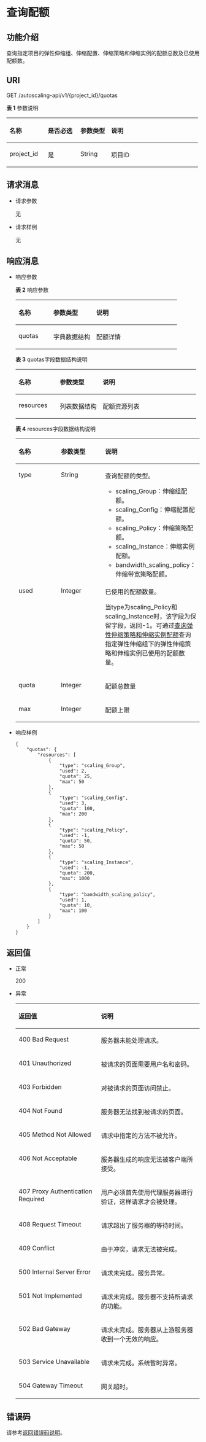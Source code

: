 # 查询配额<a name="ZH-CN_TOPIC_0043063063"></a>

## 功能介绍<a name="section11009764"></a>

查询指定项目的弹性伸缩组、伸缩配置、伸缩策略和伸缩实例的配额总数及已使用配额数。

## URI<a name="section31979016"></a>

GET /autoscaling-api/v1/\{project\_id\}/quotas

**表 1**  参数说明

<a name="table2199097"></a>
<table><thead align="left"><tr id="row41000636"><th class="cellrowborder" valign="top" width="20%" id="mcps1.2.5.1.1"><p id="p32717189"><a name="p32717189"></a><a name="p32717189"></a>名称</p>
</th>
<th class="cellrowborder" valign="top" width="17%" id="mcps1.2.5.1.2"><p id="p32846614"><a name="p32846614"></a><a name="p32846614"></a>是否必选</p>
</th>
<th class="cellrowborder" valign="top" width="16%" id="mcps1.2.5.1.3"><p id="p43330072"><a name="p43330072"></a><a name="p43330072"></a>参数类型</p>
</th>
<th class="cellrowborder" valign="top" width="47%" id="mcps1.2.5.1.4"><p id="p20074930"><a name="p20074930"></a><a name="p20074930"></a>说明</p>
</th>
</tr>
</thead>
<tbody><tr id="row15456653"><td class="cellrowborder" valign="top" width="20%" headers="mcps1.2.5.1.1 "><p id="p44029393"><a name="p44029393"></a><a name="p44029393"></a>project_id</p>
</td>
<td class="cellrowborder" valign="top" width="17%" headers="mcps1.2.5.1.2 "><p id="p9611044"><a name="p9611044"></a><a name="p9611044"></a>是</p>
</td>
<td class="cellrowborder" valign="top" width="16%" headers="mcps1.2.5.1.3 "><p id="p40297137"><a name="p40297137"></a><a name="p40297137"></a>String</p>
</td>
<td class="cellrowborder" valign="top" width="47%" headers="mcps1.2.5.1.4 "><p id="p36520930"><a name="p36520930"></a><a name="p36520930"></a>项目ID</p>
</td>
</tr>
</tbody>
</table>

## 请求消息<a name="section19375690"></a>

-   请求参数

    无

-   请求样例

    无


## 响应消息<a name="section40163483"></a>

-   响应参数

    **表 2**  响应参数

    <a name="table51227795"></a>
    <table><thead align="left"><tr id="row28165387"><th class="cellrowborder" valign="top" width="21.490000000000002%" id="mcps1.2.4.1.1"><p id="p66803900"><a name="p66803900"></a><a name="p66803900"></a>名称</p>
    </th>
    <th class="cellrowborder" valign="top" width="26.57%" id="mcps1.2.4.1.2"><p id="p42406858"><a name="p42406858"></a><a name="p42406858"></a>参数类型</p>
    </th>
    <th class="cellrowborder" valign="top" width="51.94%" id="mcps1.2.4.1.3"><p id="p12403484"><a name="p12403484"></a><a name="p12403484"></a>说明</p>
    </th>
    </tr>
    </thead>
    <tbody><tr id="row65158171"><td class="cellrowborder" valign="top" width="21.490000000000002%" headers="mcps1.2.4.1.1 "><p id="p43320494"><a name="p43320494"></a><a name="p43320494"></a>quotas</p>
    </td>
    <td class="cellrowborder" valign="top" width="26.57%" headers="mcps1.2.4.1.2 "><p id="p19299134"><a name="p19299134"></a><a name="p19299134"></a>字典数据结构</p>
    </td>
    <td class="cellrowborder" valign="top" width="51.94%" headers="mcps1.2.4.1.3 "><p id="p19726002"><a name="p19726002"></a><a name="p19726002"></a>配额详情</p>
    </td>
    </tr>
    </tbody>
    </table>

    **表 3**  quotas字段数据结构说明

    <a name="table5036780310489"></a>
    <table><thead align="left"><tr id="r1f3f90a6acc94015acc80b9d6b53f072"><th class="cellrowborder" valign="top" width="22.772277227722775%" id="mcps1.2.4.1.1"><p id="ad0d15c1370cb450fb7e6011b8baff160"><a name="ad0d15c1370cb450fb7e6011b8baff160"></a><a name="ad0d15c1370cb450fb7e6011b8baff160"></a>名称</p>
    </th>
    <th class="cellrowborder" valign="top" width="23.762376237623762%" id="mcps1.2.4.1.2"><p id="a2273dfb9dd3341b0b5cbf801a0aa70fc"><a name="a2273dfb9dd3341b0b5cbf801a0aa70fc"></a><a name="a2273dfb9dd3341b0b5cbf801a0aa70fc"></a>参数类型</p>
    </th>
    <th class="cellrowborder" valign="top" width="53.46534653465347%" id="mcps1.2.4.1.3"><p id="a479b45e1fbfc44118151c43b5ecb82f1"><a name="a479b45e1fbfc44118151c43b5ecb82f1"></a><a name="a479b45e1fbfc44118151c43b5ecb82f1"></a>说明</p>
    </th>
    </tr>
    </thead>
    <tbody><tr id="rdd24623b54f94a86b0f655ec659180e9"><td class="cellrowborder" valign="top" width="22.772277227722775%" headers="mcps1.2.4.1.1 "><p id="ab9c8eb8b964943509fca83cc70a4e489"><a name="ab9c8eb8b964943509fca83cc70a4e489"></a><a name="ab9c8eb8b964943509fca83cc70a4e489"></a>resources</p>
    </td>
    <td class="cellrowborder" valign="top" width="23.762376237623762%" headers="mcps1.2.4.1.2 "><p id="a43cc5f338c7e429c861f7dbb2dcb3229"><a name="a43cc5f338c7e429c861f7dbb2dcb3229"></a><a name="a43cc5f338c7e429c861f7dbb2dcb3229"></a>列表数据结构</p>
    </td>
    <td class="cellrowborder" valign="top" width="53.46534653465347%" headers="mcps1.2.4.1.3 "><p id="a5c153a8f0b8d4f26af1405cdcbcec1cc"><a name="a5c153a8f0b8d4f26af1405cdcbcec1cc"></a><a name="a5c153a8f0b8d4f26af1405cdcbcec1cc"></a>配额资源列表</p>
    </td>
    </tr>
    </tbody>
    </table>

    **表 4**  resources字段数据结构说明

    <a name="table61002694"></a>
    <table><thead align="left"><tr id="row47328638"><th class="cellrowborder" valign="top" width="23%" id="mcps1.2.4.1.1"><p id="p8414476"><a name="p8414476"></a><a name="p8414476"></a>名称</p>
    </th>
    <th class="cellrowborder" valign="top" width="24%" id="mcps1.2.4.1.2"><p id="p10483995"><a name="p10483995"></a><a name="p10483995"></a>参数类型</p>
    </th>
    <th class="cellrowborder" valign="top" width="53%" id="mcps1.2.4.1.3"><p id="p43897299"><a name="p43897299"></a><a name="p43897299"></a>说明</p>
    </th>
    </tr>
    </thead>
    <tbody><tr id="row66020315"><td class="cellrowborder" valign="top" width="23%" headers="mcps1.2.4.1.1 "><p id="p46045275"><a name="p46045275"></a><a name="p46045275"></a>type</p>
    </td>
    <td class="cellrowborder" valign="top" width="24%" headers="mcps1.2.4.1.2 "><p id="p38679804"><a name="p38679804"></a><a name="p38679804"></a>String</p>
    </td>
    <td class="cellrowborder" valign="top" width="53%" headers="mcps1.2.4.1.3 "><p id="p46056421"><a name="p46056421"></a><a name="p46056421"></a>查询配额的类型。</p>
    <a name="ua99da6c954d14b9f8e73af19c844fac9"></a><a name="ua99da6c954d14b9f8e73af19c844fac9"></a><ul id="ua99da6c954d14b9f8e73af19c844fac9"><li>scaling_Group：伸缩组配额。</li><li>scaling_Config：伸缩配置配额。</li><li>scaling_Policy：伸缩策略配额。</li><li>scaling_Instance：伸缩实例配额。</li><li>bandwidth_scaling_policy：伸缩带宽策略配额。</li></ul>
    </td>
    </tr>
    <tr id="row11854613"><td class="cellrowborder" valign="top" width="23%" headers="mcps1.2.4.1.1 "><p id="p20699582"><a name="p20699582"></a><a name="p20699582"></a>used</p>
    </td>
    <td class="cellrowborder" valign="top" width="24%" headers="mcps1.2.4.1.2 "><p id="p66053444"><a name="p66053444"></a><a name="p66053444"></a>Integer</p>
    </td>
    <td class="cellrowborder" valign="top" width="53%" headers="mcps1.2.4.1.3 "><p id="p48728718"><a name="p48728718"></a><a name="p48728718"></a>已使用的配额数量。</p>
    <p id="p60330192195232"><a name="p60330192195232"></a><a name="p60330192195232"></a>当type为scaling_Policy和scaling_Instance时，该字段为保留字段，返回-1。可通过<a href="查询弹性伸缩策略和伸缩实例配额.md">查询弹性伸缩策略和伸缩实例配额</a>查询指定弹性伸缩组下的弹性伸缩策略和伸缩实例已使用的配额数量。</p>
    </td>
    </tr>
    <tr id="row35905280"><td class="cellrowborder" valign="top" width="23%" headers="mcps1.2.4.1.1 "><p id="p22646572"><a name="p22646572"></a><a name="p22646572"></a>quota</p>
    </td>
    <td class="cellrowborder" valign="top" width="24%" headers="mcps1.2.4.1.2 "><p id="p22433040"><a name="p22433040"></a><a name="p22433040"></a>Integer</p>
    </td>
    <td class="cellrowborder" valign="top" width="53%" headers="mcps1.2.4.1.3 "><p id="p5136981"><a name="p5136981"></a><a name="p5136981"></a>配额总数量</p>
    </td>
    </tr>
    <tr id="row14705260193547"><td class="cellrowborder" valign="top" width="23%" headers="mcps1.2.4.1.1 "><p id="p50275448193547"><a name="p50275448193547"></a><a name="p50275448193547"></a>max</p>
    </td>
    <td class="cellrowborder" valign="top" width="24%" headers="mcps1.2.4.1.2 "><p id="p45779455193547"><a name="p45779455193547"></a><a name="p45779455193547"></a>Integer</p>
    </td>
    <td class="cellrowborder" valign="top" width="53%" headers="mcps1.2.4.1.3 "><p id="p17148395193547"><a name="p17148395193547"></a><a name="p17148395193547"></a>配额上限</p>
    </td>
    </tr>
    </tbody>
    </table>


-   响应样例

    ```
    {
        "quotas": {
            "resources": [
                {
                    "type": "scaling_Group",
                    "used": 2,
                    "quota": 25,
                    "max": 50
                },
                {
                    "type": "scaling_Config",
                    "used": 3,
                    "quota": 100,
                    "max": 200
                },
                {
                    "type": "scaling_Policy",
                    "used": -1,
                    "quota": 50,
                    "max": 50
                },
                {
                    "type": "scaling_Instance",
                    "used": -1,
                    "quota": 200,
                    "max": 1000
                },
                {
                    "type": "bandwidth_scaling_policy",
                    "used": 1,
                    "quota": 10,
                    "max": 100
                }
            ]
        }
    }
    ```


## 返回值<a name="section25927028"></a>

-   正常

    200

-   异常

    <a name="table44024689"></a>
    <table><thead align="left"><tr id="row17847776"><th class="cellrowborder" valign="top" width="44.74%" id="mcps1.1.3.1.1"><p id="p36383728"><a name="p36383728"></a><a name="p36383728"></a>返回值</p>
    </th>
    <th class="cellrowborder" valign="top" width="55.26%" id="mcps1.1.3.1.2"><p id="p61400865"><a name="p61400865"></a><a name="p61400865"></a>说明</p>
    </th>
    </tr>
    </thead>
    <tbody><tr id="row7414170"><td class="cellrowborder" valign="top" width="44.74%" headers="mcps1.1.3.1.1 "><p id="p63676932"><a name="p63676932"></a><a name="p63676932"></a>400 Bad Request</p>
    </td>
    <td class="cellrowborder" valign="top" width="55.26%" headers="mcps1.1.3.1.2 "><p id="p57557895"><a name="p57557895"></a><a name="p57557895"></a>服务器未能处理请求。</p>
    </td>
    </tr>
    <tr id="row48259009"><td class="cellrowborder" valign="top" width="44.74%" headers="mcps1.1.3.1.1 "><p id="p16665627"><a name="p16665627"></a><a name="p16665627"></a>401 Unauthorized</p>
    </td>
    <td class="cellrowborder" valign="top" width="55.26%" headers="mcps1.1.3.1.2 "><p id="p7738529"><a name="p7738529"></a><a name="p7738529"></a>被请求的页面需要用户名和密码。</p>
    </td>
    </tr>
    <tr id="row2537905"><td class="cellrowborder" valign="top" width="44.74%" headers="mcps1.1.3.1.1 "><p id="p4243749"><a name="p4243749"></a><a name="p4243749"></a>403 Forbidden</p>
    </td>
    <td class="cellrowborder" valign="top" width="55.26%" headers="mcps1.1.3.1.2 "><p id="p8199418"><a name="p8199418"></a><a name="p8199418"></a>对被请求的页面访问禁止。</p>
    </td>
    </tr>
    <tr id="row6685904"><td class="cellrowborder" valign="top" width="44.74%" headers="mcps1.1.3.1.1 "><p id="p4687385"><a name="p4687385"></a><a name="p4687385"></a>404 Not Found</p>
    </td>
    <td class="cellrowborder" valign="top" width="55.26%" headers="mcps1.1.3.1.2 "><p id="p44133910"><a name="p44133910"></a><a name="p44133910"></a>服务器无法找到被请求的页面。</p>
    </td>
    </tr>
    <tr id="row61660876"><td class="cellrowborder" valign="top" width="44.74%" headers="mcps1.1.3.1.1 "><p id="p28475059"><a name="p28475059"></a><a name="p28475059"></a>405 Method Not Allowed</p>
    </td>
    <td class="cellrowborder" valign="top" width="55.26%" headers="mcps1.1.3.1.2 "><p id="p24778434"><a name="p24778434"></a><a name="p24778434"></a>请求中指定的方法不被允许。</p>
    </td>
    </tr>
    <tr id="row21679321"><td class="cellrowborder" valign="top" width="44.74%" headers="mcps1.1.3.1.1 "><p id="p11194552"><a name="p11194552"></a><a name="p11194552"></a>406 Not Acceptable</p>
    </td>
    <td class="cellrowborder" valign="top" width="55.26%" headers="mcps1.1.3.1.2 "><p id="p34343508"><a name="p34343508"></a><a name="p34343508"></a>服务器生成的响应无法被客户端所接受。</p>
    </td>
    </tr>
    <tr id="row40656116"><td class="cellrowborder" valign="top" width="44.74%" headers="mcps1.1.3.1.1 "><p id="p4811061"><a name="p4811061"></a><a name="p4811061"></a>407 Proxy Authentication Required</p>
    </td>
    <td class="cellrowborder" valign="top" width="55.26%" headers="mcps1.1.3.1.2 "><p id="p54151655"><a name="p54151655"></a><a name="p54151655"></a>用户必须首先使用代理服务器进行验证，这样请求才会被处理。</p>
    </td>
    </tr>
    <tr id="row17602849"><td class="cellrowborder" valign="top" width="44.74%" headers="mcps1.1.3.1.1 "><p id="p16544703"><a name="p16544703"></a><a name="p16544703"></a>408 Request Timeout</p>
    </td>
    <td class="cellrowborder" valign="top" width="55.26%" headers="mcps1.1.3.1.2 "><p id="p65052577"><a name="p65052577"></a><a name="p65052577"></a>请求超出了服务器的等待时间。</p>
    </td>
    </tr>
    <tr id="row48602288"><td class="cellrowborder" valign="top" width="44.74%" headers="mcps1.1.3.1.1 "><p id="p44471219"><a name="p44471219"></a><a name="p44471219"></a>409 Conflict</p>
    </td>
    <td class="cellrowborder" valign="top" width="55.26%" headers="mcps1.1.3.1.2 "><p id="p45399024"><a name="p45399024"></a><a name="p45399024"></a>由于冲突，请求无法被完成。</p>
    </td>
    </tr>
    <tr id="row5938035"><td class="cellrowborder" valign="top" width="44.74%" headers="mcps1.1.3.1.1 "><p id="p11218807"><a name="p11218807"></a><a name="p11218807"></a>500 Internal Server Error</p>
    </td>
    <td class="cellrowborder" valign="top" width="55.26%" headers="mcps1.1.3.1.2 "><p id="p36308168"><a name="p36308168"></a><a name="p36308168"></a>请求未完成。服务异常。</p>
    </td>
    </tr>
    <tr id="row58338056"><td class="cellrowborder" valign="top" width="44.74%" headers="mcps1.1.3.1.1 "><p id="p27762102"><a name="p27762102"></a><a name="p27762102"></a>501 Not Implemented</p>
    </td>
    <td class="cellrowborder" valign="top" width="55.26%" headers="mcps1.1.3.1.2 "><p id="p34137829"><a name="p34137829"></a><a name="p34137829"></a>请求未完成。服务器不支持所请求的功能。</p>
    </td>
    </tr>
    <tr id="row38805013"><td class="cellrowborder" valign="top" width="44.74%" headers="mcps1.1.3.1.1 "><p id="p56198311"><a name="p56198311"></a><a name="p56198311"></a>502 Bad Gateway</p>
    </td>
    <td class="cellrowborder" valign="top" width="55.26%" headers="mcps1.1.3.1.2 "><p id="p55769358"><a name="p55769358"></a><a name="p55769358"></a>请求未完成。服务器从上游服务器收到一个无效的响应。</p>
    </td>
    </tr>
    <tr id="row32162181"><td class="cellrowborder" valign="top" width="44.74%" headers="mcps1.1.3.1.1 "><p id="p54999878"><a name="p54999878"></a><a name="p54999878"></a>503 Service Unavailable</p>
    </td>
    <td class="cellrowborder" valign="top" width="55.26%" headers="mcps1.1.3.1.2 "><p id="p25805135"><a name="p25805135"></a><a name="p25805135"></a>请求未完成。系统暂时异常。</p>
    </td>
    </tr>
    <tr id="row30919631"><td class="cellrowborder" valign="top" width="44.74%" headers="mcps1.1.3.1.1 "><p id="p21462168"><a name="p21462168"></a><a name="p21462168"></a>504 Gateway Timeout</p>
    </td>
    <td class="cellrowborder" valign="top" width="55.26%" headers="mcps1.1.3.1.2 "><p id="p60714046"><a name="p60714046"></a><a name="p60714046"></a>网关超时。</p>
    </td>
    </tr>
    </tbody>
    </table>


## 错误码<a name="section17669131616110"></a>

请参考[返回错误码说明](返回错误码说明.md)。

